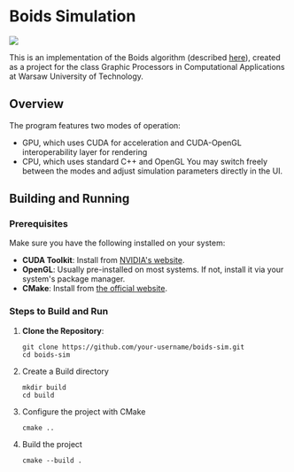 # Boids Simulation

<img src="https://github.com/user-attachments/assets/0aefaf92-051a-4104-964a-c1cfcf4b589c"/>

This is an implementation of the Boids algorithm (described [here](https://www.red3d.com/cwr/boids/)), created as a project for the class Graphic Processors in Computational Applications at Warsaw University of Technology. 

## Overview
The program features two modes of operation:
- GPU, which uses CUDA for acceleration and CUDA-OpenGL interoperability layer for rendering
- CPU, which uses standard C++ and OpenGL
You may switch freely between the modes and adjust simulation parameters directly in the UI.

## Building and Running

### Prerequisites
Make sure you have the following installed on your system:
- **CUDA Toolkit**: Install from [NVIDIA's website](https://developer.nvidia.com/cuda-toolkit).
- **OpenGL**: Usually pre-installed on most systems. If not, install it via your system's package manager.
- **CMake**: Install from [the official website](https://cmake.org/).

### Steps to Build and Run

1. **Clone the Repository**:
   ```
   git clone https://github.com/your-username/boids-sim.git
   cd boids-sim
   ```
2. Create a Build directory
   ```
   mkdir build
   cd build
   ```
3. Configure the project with CMake
   ```
   cmake ..
   ```
4. Build the project
   ```
   cmake --build .
   ```
